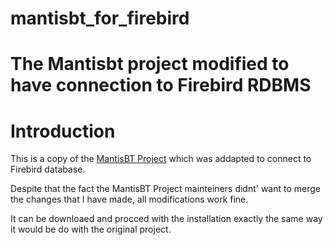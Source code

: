 # mantisbt_for_firebird
The Mantisbt project modified to have connection to Firebird RDBMS
==================================================================

Introduction
============
This is a copy of the [MantisBT Project](https://github.com/mantisbt/mantisbt) which was addapted to connect to Firebird database.

Despite that the fact the MantisBT Project mainteiners didnt' want to merge the changes that I have made, all modifications work fine.

It can be downloaed and procced with the installation exactly the same way it would be do with the original project.
